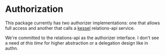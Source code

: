 # Authorization

This package currently has two authorizer implementations: one that allows full access and another that
calls a [kessel](https://github.com/project-kessel) relations-api service.

We're committed to the relations-api as the authorizer interface.  I don't see a need _at this time_ for
higher abstraction or a delegation design like in authn.
